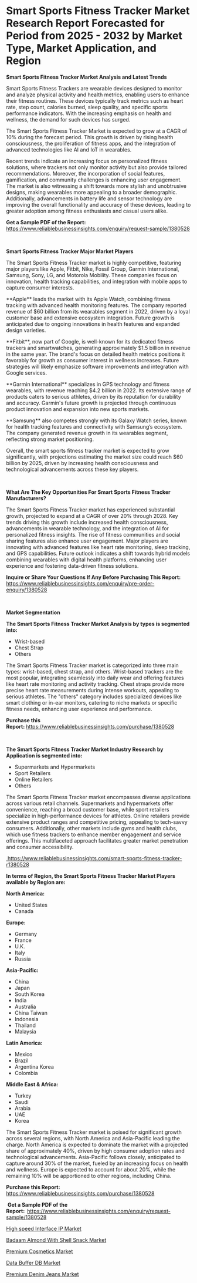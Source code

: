 <p><h1>Smart Sports Fitness Tracker Market Research Report Forecasted for Period from 2025 -  2032 by Market Type, Market Application, and Region</h1></p><p><strong>Smart Sports Fitness Tracker Market Analysis and Latest Trends</strong></p>
<p><p>Smart Sports Fitness Trackers are wearable devices designed to monitor and analyze physical activity and health metrics, enabling users to enhance their fitness routines. These devices typically track metrics such as heart rate, step count, calories burned, sleep quality, and specific sports performance indicators. With the increasing emphasis on health and wellness, the demand for such devices has surged. </p><p>The Smart Sports Fitness Tracker Market is expected to grow at a CAGR of 10% during the forecast period. This growth is driven by rising health consciousness, the proliferation of fitness apps, and the integration of advanced technologies like AI and IoT in wearables. </p><p>Recent trends indicate an increasing focus on personalized fitness solutions, where trackers not only monitor activity but also provide tailored recommendations. Moreover, the incorporation of social features, gamification, and community challenges is enhancing user engagement. The market is also witnessing a shift towards more stylish and unobtrusive designs, making wearables more appealing to a broader demographic. Additionally, advancements in battery life and sensor technology are improving the overall functionality and accuracy of these devices, leading to greater adoption among fitness enthusiasts and casual users alike.</p></p>
<p><strong>Get a Sample PDF of the Report:&nbsp;</strong> <a href="https://www.reliablebusinessinsights.com/enquiry/request-sample/1380528?utm_campaign=1138&utm_medium=2&utm_source=Github&utm_content=ia&utm_term=05022025&utm_id=smart-sports-fitness-tracker">https://www.reliablebusinessinsights.com/enquiry/request-sample/1380528</a></p>
<p>&nbsp;</p>
<p><strong>Smart Sports Fitness Tracker Major Market Players</strong></p>
<p><p>The Smart Sports Fitness Tracker market is highly competitive, featuring major players like Apple, Fitbit, Nike, Fossil Group, Garmin International, Samsung, Sony, LG, and Motorola Mobility. These companies focus on innovation, health tracking capabilities, and integration with mobile apps to capture consumer interests.</p><p>**Apple** leads the market with its Apple Watch, combining fitness tracking with advanced health monitoring features. The company reported revenue of $60 billion from its wearables segment in 2022, driven by a loyal customer base and extensive ecosystem integration. Future growth is anticipated due to ongoing innovations in health features and expanded design varieties.</p><p>**Fitbit**, now part of Google, is well-known for its dedicated fitness trackers and smartwatches, generating approximately $1.5 billion in revenue in the same year. The brand's focus on detailed health metrics positions it favorably for growth as consumer interest in wellness increases. Future strategies will likely emphasize software improvements and integration with Google services.</p><p>**Garmin International** specializes in GPS technology and fitness wearables, with revenue reaching $4.2 billion in 2022. Its extensive range of products caters to serious athletes, driven by its reputation for durability and accuracy. Garmin's future growth is projected through continuous product innovation and expansion into new sports markets.</p><p>**Samsung** also competes strongly with its Galaxy Watch series, known for health tracking features and connectivity with Samsung’s ecosystem. The company generated revenue growth in its wearables segment, reflecting strong market positioning. </p><p>Overall, the smart sports fitness tracker market is expected to grow significantly, with projections estimating the market size could reach $60 billion by 2025, driven by increasing health consciousness and technological advancements across these key players.</p></p>
<p>&nbsp;</p>
<p><strong>What Are The Key Opportunities For Smart Sports Fitness Tracker Manufacturers?</strong></p>
<p><p>The Smart Sports Fitness Tracker market has experienced substantial growth, projected to expand at a CAGR of over 20% through 2028. Key trends driving this growth include increased health consciousness, advancements in wearable technology, and the integration of AI for personalized fitness insights. The rise of fitness communities and social sharing features also enhance user engagement. Major players are innovating with advanced features like heart rate monitoring, sleep tracking, and GPS capabilities. Future outlook indicates a shift towards hybrid models combining wearables with digital health platforms, enhancing user experience and fostering data-driven fitness solutions.</p></p>
<p><strong>Inquire or Share Your Questions If Any Before Purchasing This Report:</strong> <a href="https://www.reliablebusinessinsights.com/enquiry/pre-order-enquiry/1380528?utm_campaign=1138&utm_medium=2&utm_source=Github&utm_content=ia&utm_term=05022025&utm_id=smart-sports-fitness-tracker">https://www.reliablebusinessinsights.com/enquiry/pre-order-enquiry/1380528</a></p>
<p>&nbsp;</p>
<p><strong>Market Segmentation</strong></p>
<p><strong>The Smart Sports Fitness Tracker Market Analysis by types is segmented into:</strong></p>
<p><ul><li>Wrist-based</li><li>Chest Strap</li><li>Others</li></ul></p>
<p><p>The Smart Sports Fitness Tracker market is categorized into three main types: wrist-based, chest strap, and others. Wrist-based trackers are the most popular, integrating seamlessly into daily wear and offering features like heart rate monitoring and activity tracking. Chest straps provide more precise heart rate measurements during intense workouts, appealing to serious athletes. The "others" category includes specialized devices like smart clothing or in-ear monitors, catering to niche markets or specific fitness needs, enhancing user experience and performance.</p></p>
<p><strong>Purchase this Report:&nbsp;</strong><a href="https://www.reliablebusinessinsights.com/purchase/1380528?utm_campaign=1138&utm_medium=2&utm_source=Github&utm_content=ia&utm_term=05022025&utm_id=smart-sports-fitness-tracker">https://www.reliablebusinessinsights.com/purchase/1380528</a></p>
<p>&nbsp;</p>
<p><strong>The Smart Sports Fitness Tracker Market Industry Research by Application is segmented into:</strong></p>
<p><ul><li>Supermarkets and Hypermarkets</li><li>Sport Retailers</li><li>Online Retailers</li><li>Others</li></ul></p>
<p><p>The Smart Sports Fitness Tracker market encompasses diverse applications across various retail channels. Supermarkets and hypermarkets offer convenience, reaching a broad customer base, while sport retailers specialize in high-performance devices for athletes. Online retailers provide extensive product ranges and competitive pricing, appealing to tech-savvy consumers. Additionally, other markets include gyms and health clubs, which use fitness trackers to enhance member engagement and service offerings. This multifaceted approach facilitates greater market penetration and consumer accessibility.</p></p>
<p><a href="https://www.reliablebusinessinsights.com/smart-sports-fitness-tracker-r1380528?utm_campaign=1138&utm_medium=2&utm_source=Github&utm_content=ia&utm_term=05022025&utm_id=smart-sports-fitness-tracker">&nbsp;https://www.reliablebusinessinsights.com/smart-sports-fitness-tracker-r1380528</a></p>
<p><strong>In terms of Region, the Smart Sports Fitness Tracker Market Players available by Region are:</strong></p>
<p>
    <p> <strong> North America: </strong>
        <ul>
            <li>United States</li>
            <li>Canada</li>
        </ul>
        </p> 
    <p> <strong> Europe: </strong>
        <ul>
            <li>Germany</li>
            <li>France</li>
            <li>U.K.</li>
            <li>Italy</li>
            <li>Russia</li>
        </ul>
        </p> 
    <p> <strong> Asia-Pacific: </strong>
        <ul>
            <li>China</li>
            <li>Japan</li>
            <li>South Korea</li>
            <li>India</li>
            <li>Australia</li>
            <li>China Taiwan</li>
            <li>Indonesia</li>
            <li>Thailand</li>
            <li>Malaysia</li>
        </ul>
        </p> 
    <p> <strong> Latin America: </strong>
        <ul>
            <li>Mexico</li>
            <li>Brazil</li>
            <li>Argentina Korea</li>
            <li>Colombia</li>
        </ul>
        </p> 
    <p> <strong> Middle East & Africa: </strong>
        <ul>
            <li>Turkey</li>
            <li>Saudi</li>
            <li>Arabia</li>
            <li>UAE</li>
            <li>Korea</li>
        </ul>
    </p>
    </p>
<p><p>The Smart Sports Fitness Tracker market is poised for significant growth across several regions, with North America and Asia-Pacific leading the charge. North America is expected to dominate the market with a projected share of approximately 40%, driven by high consumer adoption rates and technological advancements. Asia-Pacific follows closely, anticipated to capture around 30% of the market, fueled by an increasing focus on health and wellness. Europe is expected to account for about 20%, while the remaining 10% will be apportioned to other regions, including China.</p></p>
<p><strong>Purchase this Report: </strong><a href="https://www.reliablebusinessinsights.com/purchase/1380528?utm_campaign=1138&utm_medium=2&utm_source=Github&utm_content=ia&utm_term=05022025&utm_id=smart-sports-fitness-tracker">https://www.reliablebusinessinsights.com/purchase/1380528</a></p>
<p>&nbsp;<strong>Get a Sample PDF of the Report:&nbsp;&nbsp;</strong><a href="https://www.reliablebusinessinsights.com/enquiry/request-sample/1380528?utm_campaign=1138&utm_medium=2&utm_source=Github&utm_content=ia&utm_term=05022025&utm_id=smart-sports-fitness-tracker">https://www.reliablebusinessinsights.com/enquiry/request-sample/1380528</a></p>
<p><strong></strong></p>
<p><p><a href="https://www.linkedin.com/pulse/high-speed-interface-ip-market-study-provides-key-insights-y252f?utm_campaign=1138&utm_medium=2&utm_source=Github&utm_content=ia&utm_term=05022025&utm_id=smart-sports-fitness-tracker">High speed Interface IP Market</a></p><p><a href="https://www.linkedin.com/pulse/providing-view-both-historical-trends-future-projections-tb7me?utm_campaign=1138&utm_medium=2&utm_source=Github&utm_content=ia&utm_term=05022025&utm_id=smart-sports-fitness-tracker">Badaam Almond With Shell Snack Market</a></p><p><a href="https://github.com/raffadongraffadong/Market-Research-Report-List-1/blob/main/premium-cosmetics-market.md?utm_campaign=1138&utm_medium=2&utm_source=Github&utm_content=ia&utm_term=05022025&utm_id=smart-sports-fitness-tracker">Premium Cosmetics Market</a></p><p><a href="https://www.linkedin.com/pulse/data-buffer-db-market-dynamics-forecast-2025-2032-71-cagr-8matf?utm_campaign=1138&utm_medium=2&utm_source=Github&utm_content=ia&utm_term=05022025&utm_id=smart-sports-fitness-tracker">Data Buffer DB Market</a></p><p><a href="https://github.com/njockebogris/Market-Research-Report-List-1/blob/main/premium-denim-jeans-market.md?utm_campaign=1138&utm_medium=2&utm_source=Github&utm_content=ia&utm_term=05022025&utm_id=smart-sports-fitness-tracker">Premium Denim Jeans Market</a></p></p>